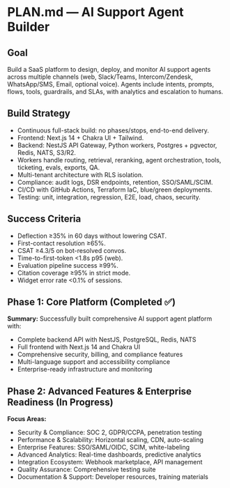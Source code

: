 # PLAN.md — AI Support Agent Builder

## Goal
Build a SaaS platform to design, deploy, and monitor AI support agents across multiple channels (web, Slack/Teams, Intercom/Zendesk, WhatsApp/SMS, Email, optional voice). Agents include intents, prompts, flows, tools, guardrails, and SLAs, with analytics and escalation to humans.

## Build Strategy
- Continuous full-stack build: no phases/stops, end-to-end delivery.
- Frontend: Next.js 14 + Chakra UI + Tailwind.
- Backend: NestJS API Gateway, Python workers, Postgres + pgvector, Redis, NATS, S3/R2.
- Workers handle routing, retrieval, reranking, agent orchestration, tools, ticketing, evals, exports, QA.
- Multi-tenant architecture with RLS isolation.
- Compliance: audit logs, DSR endpoints, retention, SSO/SAML/SCIM.
- CI/CD with GitHub Actions, Terraform IaC, blue/green deployments.
- Testing: unit, integration, regression, E2E, load, chaos, security.

## Success Criteria
- Deflection ≥35% in 60 days without lowering CSAT.
- First-contact resolution ≥65%.
- CSAT ≥4.3/5 on bot-resolved convos.
- Time-to-first-token <1.8s p95 (web).
- Evaluation pipeline success ≥99%.
- Citation coverage ≥95% in strict mode.
- Widget error rate <0.1% of sessions.

## Phase 1: Core Platform (Completed ✅)

**Summary:** Successfully built comprehensive AI support agent platform with:
- Complete backend API with NestJS, PostgreSQL, Redis, NATS
- Full frontend with Next.js 14 and Chakra UI
- Comprehensive security, billing, and compliance features
- Multi-language support and accessibility compliance
- Enterprise-ready infrastructure and monitoring

## Phase 2: Advanced Features & Enterprise Readiness (In Progress)

**Focus Areas:**
- Security & Compliance: SOC 2, GDPR/CCPA, penetration testing
- Performance & Scalability: Horizontal scaling, CDN, auto-scaling
- Enterprise Features: SSO/SAML/OIDC, SCIM, white-labeling
- Advanced Analytics: Real-time dashboards, predictive analytics
- Integration Ecosystem: Webhook marketplace, API management
- Quality Assurance: Comprehensive testing suite
- Documentation & Support: Developer resources, training materials
